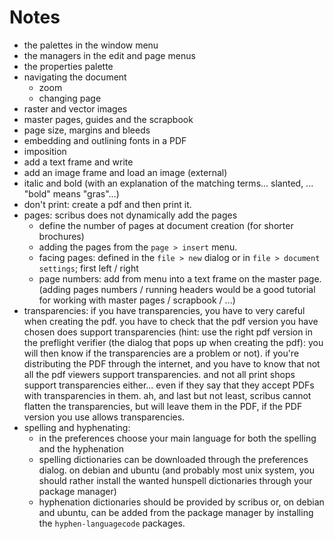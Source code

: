 # Notes

- the palettes in the window menu
- the managers in the edit and page menus
- the properties palette
- navigating the document
  - zoom
  - changing page
- raster and vector images
- master pages, guides and the scrapbook
- page size, margins and bleeds
- embedding and outlining fonts in a PDF
- imposition
- add a text frame and write
- add an image frame and load an image (external)
- italic and bold (with an explanation of the matching terms... slanted, ... "bold" means "gras"...)
- don't print: create a pdf and then print it.
- pages: scribus does not dynamically add the pages
  - define the number of pages at document creation (for shorter brochures)
  - adding the pages from the `page > insert` menu.
  - facing pages: defined in the `file > new` dialog or in `file > document settings`; first left / right
  - page numbers: add from menu into a text frame on the master page. (adding pages numbers / running headers would be a good tutorial for working with master pages / scrapbook / ...)
- transparencies: if you have transparencies, you have to very careful when creating the pdf. you have to check that the pdf version you have chosen does support transparencies (hint: use the right pdf version in the preflight verifier (the dialog that pops up when creating the pdf): you will then know if the transparencies are a problem or not). if you're distributing the PDF through the internet, and you have to know that not all the pdf viewers support transparencies. and not all print shops support transparencies either... even if they say that they accept PDFs with transparencies in them. ah, and last but not least, scribus cannot flatten the transparencies, but will leave them in the PDF, if the PDF version you use allows transparencies.
- spelling and hyphenating:
  - in the preferences choose your main language for both the spelling and the hyphenation
  - spelling dictionaries can be downloaded through the preferences dialog. on debian and ubuntu (and probably most unix system, you should rather install the wanted hunspell dictionaries through your package manager)
  - hyphenation dictionaries should be provided by scribus or, on debian and ubuntu, can be added from the package manager by installing the `hyphen-languagecode` packages.
